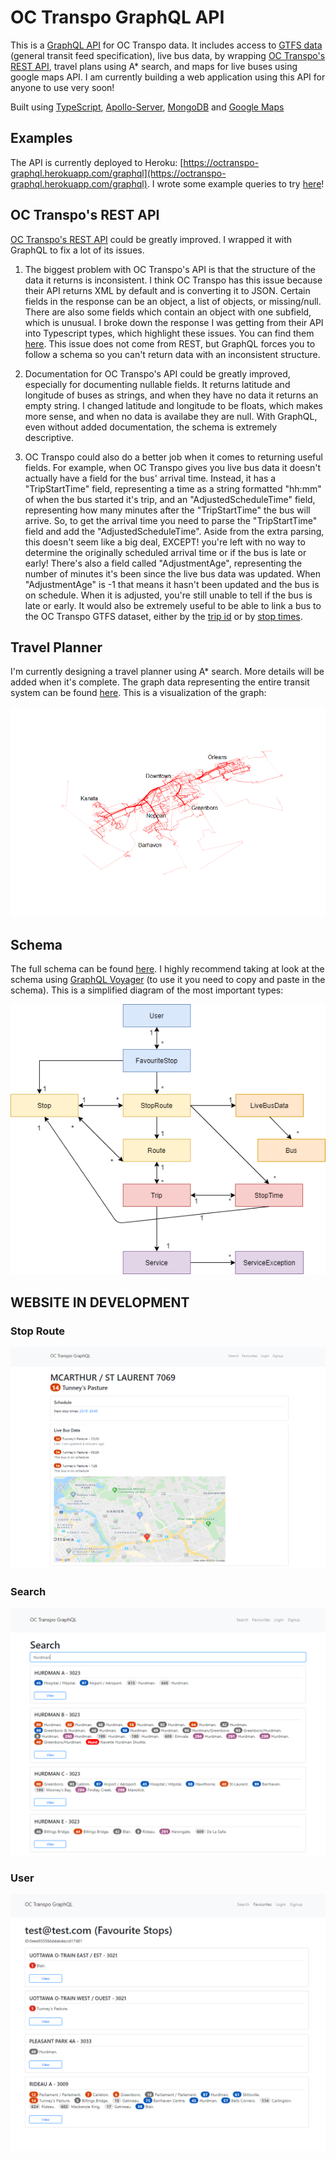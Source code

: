 # OC Transpo GraphQL API

This is a [GraphQL API](https://graphql.org/) for OC Transpo data. It includes access to [GTFS data](https://developers.google.com/transit/gtfs) (general transit feed specification), live bus data, by wrapping [OC Transpo's REST API](https://www.octranspo.com/en/plan-your-trip/travel-tools/developers/dev-doc), travel plans using A* search, and maps for live buses using google maps API. I am currently building a web application using this API for anyone to use very soon!

Built using
[TypeScript](https://www.typescriptlang.org/),
[Apollo-Server](https://www.apollographql.com/docs/apollo-server/),
[MongoDB](https://www.mongodb.com/) and
[Google Maps](https://cloud.google.com/maps-platform/maps)

## Examples

The API is currently deployed to Heroku: [https://octranspo-graphql.herokuapp.com/graphql](https://octranspo-graphql.herokuapp.com/graphql). I wrote some example queries to try [here](./content/examples)!

## OC Transpo's REST API

[OC Transpo's REST API](https://www.octranspo.com/en/plan-your-trip/travel-tools/developers/dev-doc) could be greatly improved. I wrapped it with GraphQL to fix a lot of its issues. 

1. The biggest problem with OC Transpo's API is that the structure of the data it returns is inconsistent. I think OC Transpo has this issue because their API returns XML by default and is converting it to JSON. Certain fields in the response can be an object, a list of objects, or missing/null. There are also some fields which contain an object with one subfield, which is unusual. I broke down the response I was getting from their API into Typescript types, which highlight these issues. You can find them [here](./src/graphql/LiveBusData/types.ts). This issue does not come from REST, but GraphQL forces you to follow a schema so you can't return data with an inconsistent structure.

2. Documentation for OC Transpo's API could be greatly improved, especially for documenting nullable fields. It returns latitude and longitude of buses as strings, and when they have no data it returns an empty string. I changed latitude and longitude to be floats, which makes more sense, and when no data is availabe they are null. With GraphQL, even without added documentation, the schema is extremely descriptive.

3. OC Transpo could also do a better job when it comes to returning useful fields. For example, when OC Transpo gives you live bus data it doesn't actually have a field for the bus' arrival time. Instead, it has a "TripStartTime" field, representing a time as a string formatted "hh:mm" of when the bus started it's trip, and an "AdjustedScheduleTime" field, representing how many minutes after the "TripStartTime" the bus will arrive. So, to get the arrival time you need to parse the "TripStartTime" field and add the "AdjustedScheduleTime". Aside from the extra parsing, this doesn't seem like a big deal, EXCEPT! you're left with no way to determine the originally scheduled arrival time or if the bus is late or early! There's also a field called "AdjustmentAge", representing the number of minutes it's been since the live bus data was updated. When "AdjustmentAge" is -1 that means it hasn't been updated and the bus is on schedule. When it is adjusted, you're still unable to tell if the bus is late or early. It would also be extremely useful to be able to link a bus to the OC Transpo GTFS dataset, either by the [trip id](https://developers.google.com/transit/gtfs/reference#tripstxt) or by [stop times](https://developers.google.com/transit/gtfs/reference#stop_timestxt).

## Travel Planner

I'm currently designing a travel planner using A* search. More details will be added when it's complete.
The graph data representing the entire transit system can be found [here](./src/astar/GRAPH.json). This is a visualization of the graph:

![graph](content/graph.png)

## Schema

The full schema can be found [here](./src/graphql/schema.ts).
I highly recommend taking at look at the schema using [GraphQL Voyager](https://apis.guru/graphql-voyager/) (to use it you need to copy and paste in the schema).
This is a simplified diagram of the most important types:

![schema diagram](content/diagram.png)

## WEBSITE IN DEVELOPMENT

### Stop Route

![stoproute](content/stoproute.png)

### Search

![search](content/search.png)

### User

![user](content/user.png)

